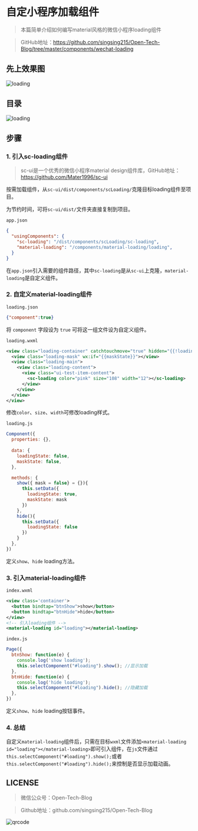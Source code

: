 # 自定小程序加载组件

> 本篇简单介绍如何编写material风格的微信小程序loading组件

> GitHub地址：https://github.com/singsing215/Open-Tech-Blog/tree/master/components/wechat-loading

## 先上效果图

![loading](https://m.qpic.cn/psc?/V537Qnpi0OXnJm2Konin077jks4Tpksf/TmEUgtj9EK6.7V8ajmQrEL2TulMxzUUBoV6alxzbTxTpzWKLcLYZyqLXx6BrmdZvvQHQx6OHPD34oucxNnmWAw4761GDxBIM3eAqKcq9sk4!/b&bo=lQHXAgAAAAACF3I!&rf=viewer_4)

## 目录

![loading](https://m.qpic.cn/psc?/V537Qnpi0OXnJm2Konin077jks4Tpksf/bqQfVz5yrrGYSXMvKr.cqf2u5Vt3mApfCVgGXNtOvMWTfxLEIi2Nat95MC93qee8ygUSs5Vz6SOjLQsaYsViCRMVQ9mAUlDRuvVenDdauPw!/b&bo=rgBPAQAAAAADB8I!&rf=viewer_4)

## 步骤

### 1. 引入sc-loading组件

> sc-ui是一个优秀的微信小程序material design组件库，GitHub地址：https://github.com/Mater1996/sc-ui

按需加载组件，从`sc-ui/dist/components/scLoading/`克隆目标loading组件至项目。

为节约时间，可将`sc-ui/dist/`文件夹直接复制到项目。

`app.json`

```json
{
  "usingComponents": {
    "sc-loading": "/dist/components/scLoading/sc-loading",
    "material-loading": "/components/material-loading/loading",
  }
}
```

在`app.json`引入需要的组件路径，其中`sc-loading`是从`sc-ui`上克隆，`material-loading`是自定义组件。

### 2. 自定义material-loading组件

`loading.json`

```json
{"component":true}
```
将 `component` 字段设为 `true` 可将这一组文件设为自定义组件。

`loading.wxml`

```xml
<view class="loading-container" catchtouchmove="true" hidden="{{!loadingState}}">
  <view class="loading-mask" wx:if="{{maskState}}"></view>
  <view class="loading-main">
    <view class="loading-content">
      <view class="ui-test-item-content">
        <sc-loading color="pink" size="108" width="12"></sc-loading>
      </view>
    </view>
  </view>
</view>
```

修改`color`、`size`、`width`可修改loading样式。

`loading.js`

```javascript
Component({
  properties: {},
  
  data: {
    loadingState: false,
    maskState: false,
  },

  methods: {
    show({ mask = false} = {}){
      this.setData({
        loadingState: true,
        maskState: mask
      })
    },
    hide(){
      this.setData({
        loadingState: false
      })
    }
  },
})
```
定义`show`、`hide` loading方法。


### 3. 引入material-loading组件

`index.wxml`

```xml
<view class='container'>
  <button bindtap="btnShow">show</button>
  <button bindtap="btnHide">hide</button>
</view>
<!-- 引入loading组件 -->
<material-loading id="loading"></material-loading>
```

`index.js`

```javascript
Page({
  btnShow: function(e) {
    console.log('show loading');
    this.selectComponent("#loading").show(); //显示加载
  },
  btnHide: function(e) {
    console.log('hide loading');
    this.selectComponent("#loading").hide(); //隐藏加载
  },
})
```
定义`show`、`hide` loading按钮事件。

### 4. 总结

自定义`material-loading`组件后，只需在目标`wxml`文件添加`<material-loading id="loading"></material-loading>`即可引入组件，在`js`文件通过`this.selectComponent("#loading").show();`或者`this.selectComponent("#loading").hide();`来控制是否显示加载动画。

## LICENSE

> 微信公众号：Open-Tech-Blog

> Github地址：github.com/singsing215/Open-Tech-Blog

![qrcode](https://m.qpic.cn/psc?/V537Qnpi0OXnJm2Konin077jks4ap2ow/bqQfVz5yrrGYSXMvKr.cqZs491lneOtH7kLYV2wRHulaIh6H8AG0sOgrRV5IOzhOeBPqvFlOAcjrjqxHkjHf.PFLhGbXhv2NOlTTJqCDHuw!/b&bo=WAFYAQAAAAABByA!&rf=viewer_4)